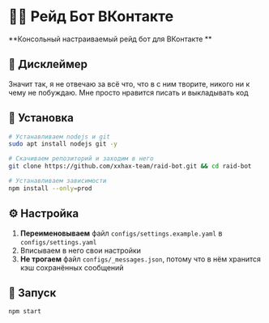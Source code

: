 # 🦹‍♂️ Рейд Бот ВКонтакте

**Консольный настраиваемый рейд бот для ВКонтакте **

## 👮 Дисклеймер

Значит так, я не отвечаю за всё что, что в с ним творите, никого ни к чему не побуждаю. Мне просто нравится писать и выкладывать код

## 📲 Установка

```bash
# Устанавливаем nodejs и git
sudo apt install nodejs git -y

# Скачиваем репозиторий и заходим в него
git clone https://github.com/xxhax-team/raid-bot.git && cd raid-bot

# Устанавливаем зависимости
npm install --only=prod
```

## ⚙️ Настройка

1. **Переименовываем** файл `configs/settings.example.yaml` в `configs/settings.yaml`
2. Вписываем в него свои настройки
3. **Не трогаем** файл `configs/_messages.json`, потому что в нём хранится кэш сохранённых сообщений

## 🦄 Запуск

```bash
npm start
```